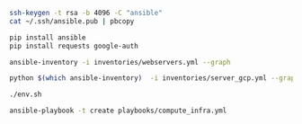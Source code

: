 ```bash
ssh-keygen -t rsa -b 4096 -C "ansible"
cat ~/.ssh/ansible.pub | pbcopy
```

```bash
pip install ansible
pip install requests google-auth
```

```bash
ansible-inventory -i inventories/webservers.yml --graph
```

```bash
python $(which ansible-inventory)  -i inventories/server_gcp.yml --graph
```

```bash
./env.sh

```

```bash
ansible-playbook -t create playbooks/compute_infra.yml
```